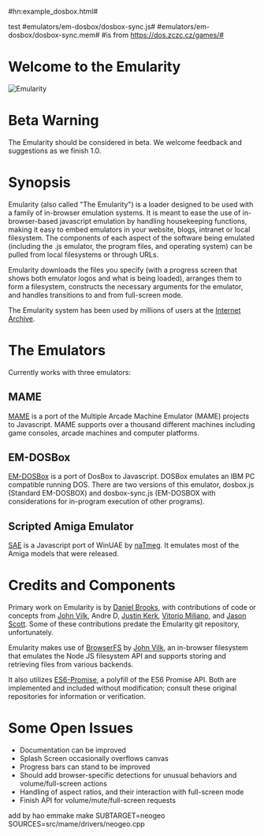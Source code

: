 #hn:example_dosbox.html#

test
#emulators/em-dosbox/dosbox-sync.js#
#emulators/em-dosbox/dosbox-sync.mem#
#is from https://dos.zczc.cz/games/#



# Welcome to the Emularity #
![Emularity](https://raw.githubusercontent.com/db48x/emularity/master/logo/emularity_light.png)

# Beta Warning #

The Emularity should be considered in beta. We welcome feedback and suggestions as we finish 1.0.

# Synopsis #

Emularity (also called "The Emularity") is a loader designed to be used with a family of in-browser emulation systems. It is meant to ease the use of in-browser-based javascript emulation by handling housekeeping functions, making it easy to embed emulators in your website, blogs, intranet or local filesystem. The components of each aspect of the software being emulated (including the .js emulator, the program files, and operating system) can be pulled from local filesystems or through URLs.

Emularity downloads the files you specify (with a progress screen that shows both emulator logos and what is being loaded), arranges them to form a filesystem, constructs the necessary arguments for the emulator, and handles transitions to and from full-screen mode.

The Emularity system has been used by millions of users at the [Internet Archive](https://archive.org).

# The Emulators #

Currently works with three emulators:

## MAME ##

[MAME](https://github.com/mamedev/mame) is a port of the Multiple Arcade Machine Emulator (MAME) projects to Javascript. MAME supports over a thousand different machines including game consoles, arcade machines and computer platforms.

## EM-DOSBox ##

[EM-DOSBox](https://github.com/dreamlayers/em-dosbox/) is a port of DosBox to Javascript. DOSBox emulates an IBM PC compatible running DOS. There are two versions of this emulator, dosbox.js (Standard EM-DOSBOX) and dosbox-sync.js (EM-DOSBOX with considerations for in-program execution of other programs).

## Scripted Amiga Emulator ##

[SAE](https://github.com/naTmeg/ScriptedAmigaEmulator) is a Javascript port of WinUAE by [naTmeg](https://github.com/naTmeg). It emulates most of the Amiga models that were released.

# Credits and Components #

Primary work on Emularity is by [Daniel Brooks](https://github.com/db48x), with contributions of code or concepts from [John Vilk](https://github.com/jvilk), Andre D, [Justin Kerk](https://github.com/DopefishJustin), [Vitorio Miliano](https://github.com/vitorio), and [Jason Scott](https://github.com/textfiles). Some of these contributions predate the Emularity git repository, unfortunately.

Emularity makes use of [BrowserFS](https://github.com/jvilk/BrowserFS) by [John Vilk](https://github.com/jvilk), an in-browser filesystem that emulates the Node JS filesystem API and supports storing and retrieving files from various backends.

It also utilizes [ES6-Promise](https://github.com/jakearchibald/es6-promise), a polyfill of the ES6 Promise API. Both are implemented and included without modification; consult these original repositories for information or verification.

# Some Open Issues #

* Documentation can be improved
* Splash Screen occasionally overflows canvas
* Progress bars can stand to be improved
* Should add browser-specific detections for unusual behaviors and volume/full-screen actions
* Handling of aspect ratios, and their interaction with full-screen mode
* Finish API for volume/mute/full-screen requests

add by hao
emmake make SUBTARGET=neogeo SOURCES=src/mame/drivers/neogeo.cpp
